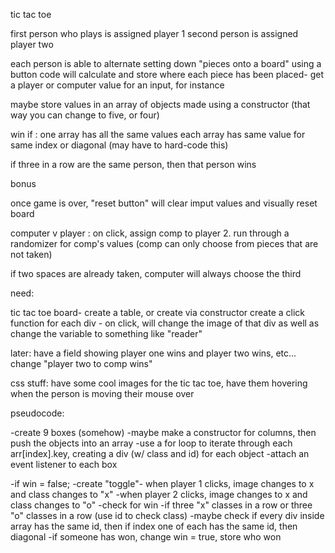 tic tac toe

first person who plays is assigned player 1
second person is assigned player two

each person is able to alternate setting down "pieces onto a board" using a button
code will calculate and store where each piece has been placed- get a player or computer value for an input, for instance 

maybe store values in an array of objects made using a constructor (that way you can change to five, or four)

win if : 
one array has all the same values
each array has same value for same index
or diagonal (may have to hard-code this)

if three in a row are the same person, then that person wins 

bonus 

once game is over, "reset button" will clear imput values and visually reset board 

computer v player : on click, assign comp to player 2. run through a randomizer for comp's values (comp can only choose from pieces that are not taken)

if two spaces are already taken, computer will always choose the third 

need:

tic tac toe board- create a table, or create via constructor
create a click function for each div - on click, will change the image of that div as well as change the variable to something like "reader"

later: have a field showing player one wins and player two wins, etc... change "player two to comp wins"

css stuff: have some cool images for the tic tac toe, have them hovering when the person is moving their mouse over 

pseudocode:

-create 9 boxes (somehow)
	-maybe make a constructor for columns, then push the objects into an array
	-use a for loop to iterate through each arr[index].key, creating a div (w/ class and id) for each object 
-attach an event listener to each box

-if win = false; 
	-create "toggle"- when player 1 clicks, image changes to x and class changes to "x"
	-when player 2 clicks, image changes to x and class changes to "o"
	-check for win
		-if three "x" classes in a row or three "o" classes in a row (use id to check class)
		-maybe check if every div inside array has the same id, then if index one of each has the same id, then diagonal
		-if someone has won, change win = true, store who won 

